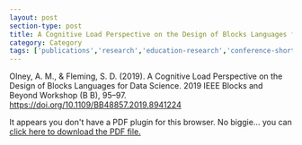 ```yaml
---
layout: post
section-type: post
title: A Cognitive Load Perspective on the Design of Blocks Languages for Data Science.
category: Category
tags: ['publications','research','education-research','conference-short','datawhys','data-science','programming','ldi']
---
```


Olney, A. M., & Fleming, S. D. (2019). A Cognitive Load Perspective on the Design of Blocks Languages for Data Science. 2019 IEEE Blocks and Beyond Workshop (B B), 95–97. https://doi.org/10.1109/BB48857.2019.8941224

<object data="https://blogs.memphis.edu/aolney/files/2020/01/OlneyFleming2019-FINAL.pdf" type="application/pdf" width="100%" height="600px">
 
  <p>It appears you don't have a PDF plugin for this browser.
  No biggie... you can <a href="https://blogs.memphis.edu/aolney/files/2020/01/OlneyFleming2019-FINAL.pdf">click here to
  download the PDF file.</a></p>
  
</object>
